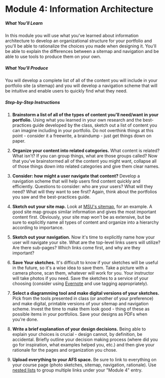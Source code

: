 # Module 4: Information Architecture


##### What You'll Learn

In this module you will use what you've learned about information architecture to develop an organizational structure for your portfolio and you'll be able to rationalize the choices you made when designing it. You'll be able to explain the differences between a sitemap and navigation and be able to use tools to produce them on your own.

##### What You'll Produce
You will develop a complete list of all of the content you will include in your portfolio site (a sitemap) and you will develop a navigation scheme that will be intuitive and enable users to quickly find what they need.

##### Step-by-Step Instructions

1. **Brainstorm a list of all of the types of content you'll need/want in your portfolio.** Using what you learned in your own research and the best-practices guide developed by the class, sketch out a list of content you can imagine including in your portfolio. Do not overthink things at this point - consider it a freewrite, a braindump - just get things down on paper.

2. **Organize your content into related categories.** What content is related? What isn't? If you can group things, what are those groups called? Now that you've brainstormed all of the content you might want, collapse all of those things down into related categories and give them clear names.

3. **Consider: how might a user navigate that content?** Develop a navigation scheme that will help users find content quickly and efficiently. Questions to consider: who are your users? What will they need? What will they want to see first? Again, think about the portfolios you saw and the best-practices guide.

4. **Sketch out your site map.** Look at [MSU's sitemap](http://msu.edu/site-map.html), for an example. A good site map groups similar information and gives the most important content first. Obviously, your site map won't be as extensive, but be sure to explicitly name all types of content and organize into a hierarchy according to importance.

5. **Sketch out your navigation.** Now it's time to explicitly name how your user will navigate your site. What are the top-level links users will utilize? Are there sub-pages? Which links come first, and why are they important?

6. **Save Your sketches.** It's difficult to know if your sketches will be useful in the future, so it's a wise idea to save them. Take a picture with a camera phone, scan them, whatever will work for you. Your instructor will take photos if you need. Save the sketches to a service of your choosing (consider using [Evernote](http://evernote.com/) and use tagging appropriately).

7. **Select a diagramming tool and make digital versions of your sketches.** Pick from the tools presented in class (or another of your preference) and make digital, printable versions of your sitemap and navigation scheme. Invest the time to make them look good - thing of these as possible items in your portfolios. Save your designs as PDFs when you're done.

8. **Write a brief explanation of your design decisions.** Being able to explain your choices is crucial - design cannot, by definition, be accidental. Briefly outline your decision making process (where did you go for inspiration, what examples helped you, etc.) and then give your rationale for the pages and organization you chose.

9. **Upload everything to your AFS space.** Be sure to link to everything on your course page (photo sketches, sitemap, navigation, rationale). Use [nested lists](http://www.peachpit.com/articles/article.aspx?p=1608129) to group multiple links under your "Module 4" entry.


